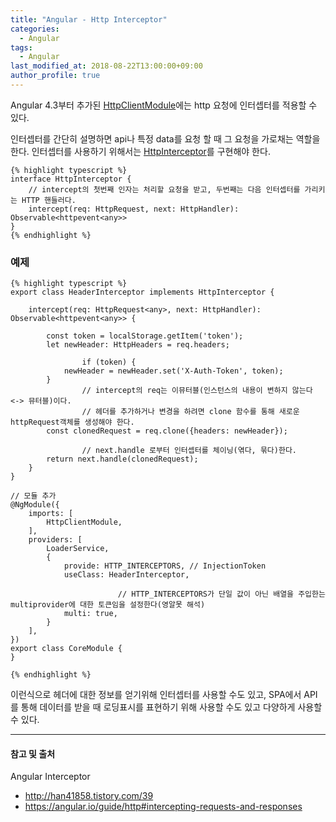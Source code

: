 ```yaml
---
title: "Angular - Http Interceptor"
categories: 
  - Angular
tags:
  - Angular
last_modified_at: 2018-08-22T13:00:00+09:00
author_profile: true
---
```

Angular 4.3부터 추가된 [HttpClientModule](https://angular.io/api/common/http/HttpClientModule)에는 http 요청에 인터셉터를 적용할 수 있다.

인터셉터를 간단히 설명하면 api나 특정 data를 요청 할 때 그 요청을 가로채는 역할을 한다. 인터셉터를 사용하기 위해서는 [HttpInterceptor](https://angular.io/api/common/http/HttpInterceptor)를 구현해야 한다.

    {% highlight typescript %}
    interface HttpInterceptor {
        // intercept의 첫번째 인자는 처리할 요청을 받고, 두번째는 다음 인터셉터를 가리키는 HTTP 핸들러다.
        intercept(req: HttpRequest, next: HttpHandler): Observable<httpevent<any>>
    }
    {% endhighlight %}

### 예제

    {% highlight typescript %}
    export class HeaderInterceptor implements HttpInterceptor {

        intercept(req: HttpRequest<any>, next: HttpHandler): Observable<httpevent<any>> {

            const token = localStorage.getItem('token');
            let newHeader: HttpHeaders = req.headers;
            
                    if (token) {
                newHeader = newHeader.set('X-Auth-Token', token);
            }
                    // intercept의 req는 이뮤터블(인스턴스의 내용이 변하지 않는다 <-> 뮤터블)이다.
                    // 헤더를 추가하거나 변경을 하려면 clone 함수를 통해 새로운 httpRequest객체를 생성해야 한다.
            const clonedRequest = req.clone({headers: newHeader});

                    // next.handle 로부터 인터셉터를 체이닝(엮다, 묶다)한다.
            return next.handle(clonedRequest); 
        }
    }

    // 모듈 추가
    @NgModule({
        imports: [
            HttpClientModule,
        ],
        providers: [
            LoaderService,
            {
                provide: HTTP_INTERCEPTORS, // InjectionToken
                useClass: HeaderInterceptor,

                            // HTTP_INTERCEPTORS가 단일 값이 아닌 배열을 주입한는 multiprovider에 대한 토큰임을 설정한다(영알못 해석)
                multi: true,
            }
        ],
    })
    export class CoreModule {
    }

    {% endhighlight %}

이런식으로 헤더에 대한 정보를 얻기위해 인터셉터를 사용할 수도 있고, SPA에서 API를 통해 데이터를 받을 때 로딩표시를 표현하기 위해 사용할 수도 있고 다양하게 사용할 수 있다.


---
#### 참고 및 출처

Angular Interceptor

- <http://han41858.tistory.com/39>
- <https://angular.io/guide/http#intercepting-requests-and-responses>
